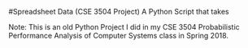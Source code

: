 #Spreadsheet Data (CSE 3504 Project)
A Python Script that takes 


Note: This is an old Python Project I did in my CSE 3504 Probabilistic Performance Analysis of Computer Systems class in Spring 2018.

